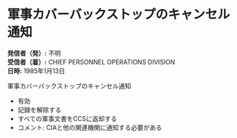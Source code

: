 # 軍事カバーバックストップのキャンセル通知

**発信者（発）:** 不明  
**受信者（着）:** CHIEF PERSONNEL OPERATIONS DIVISION  
**日時:** 1985年1月13日  

軍事カバーバックストップのキャンセル通知

- 有効
- 記録を解除する
- すべての軍事文書をCCSに返却する
- コメント: CIAと他の関連機関に通知する必要がある